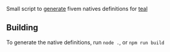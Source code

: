 Small script to [generate](https://fivem.net/) fivem natives definitions for [teal](https://github.com/teal-language/tl)

## Building
To generate the native definitions, run `node .`, or `npm run build`
